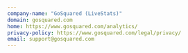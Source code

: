 ```yaml
---
company-name: "GoSquared (LiveStats)"
domain: gosquared.com
home: https://www.gosquared.com/analytics/
privacy-policy: https://www.gosquared.com/legal/privacy/
email: support@gosquared.com
---
```




